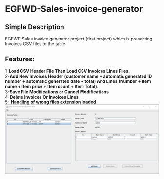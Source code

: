 # EGFWD-Sales-invoice-generator
## Simple Description
EGFWD Sales invoice generator project (first project) which is presenting Invoices CSV files to the table  
## Features:  
1-**Load CSV Header File Then Load CSV Invoices Lines Files**.  
2-**Add New Invoices Header (customer name + automatic generated ID number + automatic generated date + total) And Lines (Number + Item name + Item price + Item count + Item Total)**.  
3-**Save File Modifications or Cancel Modifications**  
4-**Delete Invoices Or Invoices Lines**  
5- **Handling of wrong files extension loaded**  
![alt text](https://github.com/OmarElfatatry/EGFWD-Sales-invoice-generator/blob/master/Screenshots/GUIScreenshot.png?raw=true)
